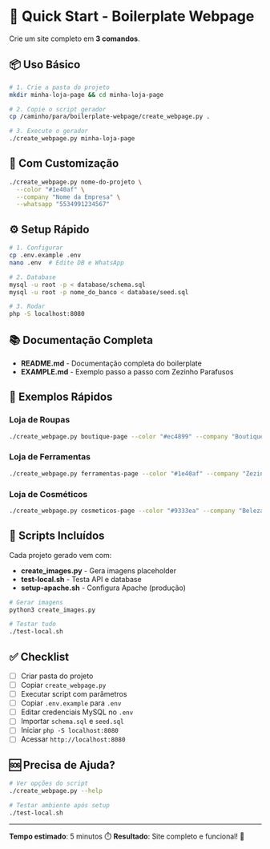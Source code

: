 # 🚀 Quick Start - Boilerplate Webpage

Crie um site completo em **3 comandos**.

## 📦 Uso Básico

```bash
# 1. Crie a pasta do projeto
mkdir minha-loja-page && cd minha-loja-page

# 2. Copie o script gerador
cp /caminho/para/boilerplate-webpage/create_webpage.py .

# 3. Execute o gerador
./create_webpage.py minha-loja-page
```

## 🎨 Com Customização

```bash
./create_webpage.py nome-do-projeto \
  --color "#1e40af" \
  --company "Nome da Empresa" \
  --whatsapp "5534991234567"
```

## ⚙️ Setup Rápido

```bash
# 1. Configurar
cp .env.example .env
nano .env  # Edite DB e WhatsApp

# 2. Database
mysql -u root -p < database/schema.sql
mysql -u root -p nome_do_banco < database/seed.sql

# 3. Rodar
php -S localhost:8080
```

## 📚 Documentação Completa

- **README.md** - Documentação completa do boilerplate
- **EXAMPLE.md** - Exemplo passo a passo com Zezinho Parafusos

## 🎯 Exemplos Rápidos

### Loja de Roupas
```bash
./create_webpage.py boutique-page --color "#ec4899" --company "Boutique Elegance"
```

### Loja de Ferramentas
```bash
./create_webpage.py ferramentas-page --color "#1e40af" --company "Zezinho Parafusos"
```

### Loja de Cosméticos
```bash
./create_webpage.py cosmeticos-page --color "#9333ea" --company "Beleza & Cia"
```

## 🔧 Scripts Incluídos

Cada projeto gerado vem com:

- **create_images.py** - Gera imagens placeholder
- **test-local.sh** - Testa API e database
- **setup-apache.sh** - Configura Apache (produção)

```bash
# Gerar imagens
python3 create_images.py

# Testar tudo
./test-local.sh
```

## ✅ Checklist

- [ ] Criar pasta do projeto
- [ ] Copiar `create_webpage.py`
- [ ] Executar script com parâmetros
- [ ] Copiar `.env.example` para `.env`
- [ ] Editar credenciais MySQL no `.env`
- [ ] Importar `schema.sql` e `seed.sql`
- [ ] Iniciar `php -S localhost:8080`
- [ ] Acessar `http://localhost:8080`

## 🆘 Precisa de Ajuda?

```bash
# Ver opções do script
./create_webpage.py --help

# Testar ambiente após setup
./test-local.sh
```

---

**Tempo estimado**: 5 minutos ⏱️
**Resultado**: Site completo e funcional! 🎉
